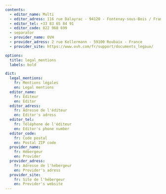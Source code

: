 ```yaml
---
contents:
  - editor_name: Multi
  - editor_adress: 116 rue Dalayrac - 94120 - Fontenay-sous-Bois / France
  - editor_tel: +33 83 65 84 91
  - editor_code: 822 968 699
  - separator
  - provider_name: OVH
  - provider_adress: 2 rue Kellermann - 59100 Roubaix - France
  - provider_site: https://www.ovh.com/fr/support/documents_legaux/

options:
  title: legal_mentions
  labels: bold

dict: 
  legal_mentions:
    fr: Mentions légales
    en: Legal mentions
  editor_name:
    fr: Editeur
    en: Editor
  editor_adress:
    fr: Adresse de l'éditeur
    en: Editor's adress
  editor_tel:
    fr: Téléphone de l'éditeur
    en: Editor's phone number
  editor_code:
    fr: Code postal
    en: Postal ZIP code
  provider_name:
    fr: Hébergeur
    en: Provider
  provider_adress:
    fr: Adresse de l'hébergeur
    en: Provider's adress
  provider_site:
    fr: Site de l'hébergeur
    en: Provider's website
---
```

